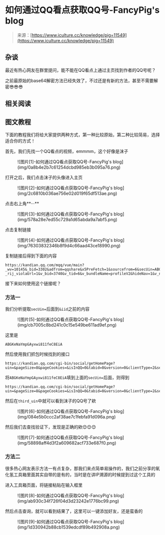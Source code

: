 <!--yml
category: 社会工程
date: 2022-11-10 10:28:32
-->

# 如何通过QQ看点获取QQ号-FancyPig's blog

> 来源：[https://www.iculture.cc/knowledge/pig=11549](https://www.iculture.cc/knowledge/pig=11549)

## 杂谈

最近有热心网友在群里提问，能不能在QQ看点上通过主页找到作者的QQ号呢？

之前最原始的base64解密方法已经失效了，不过还是有新的方法，甚至不需要解密😎😎😎

## 相关阅读

## 图文教程

下面的教程我们将给大家提供两种方式，第一种比较原始，第二种比较简易，选择适合你的方式！

首先，我们先找一个QQ看点的视频，emmmm，这个好像是沫子

<figure class="wp-block-image size-full is-resized">![图片[1]-如何通过QQ看点获取QQ号-FancyPig's blog](img/0a8b4e2b7c61254dcbd985eb3b095a76.png)</figure>

打开之后，我们点击沫子的头像进入主页

<figure class="wp-block-image size-full">![图片[2]-如何通过QQ看点获取QQ号-FancyPig's blog](img/2c6810b036ae756e02d019f65df513ae.png)</figure>

点击右上角**···**

<figure class="wp-block-image size-full">![图片[3]-如何通过QQ看点获取QQ号-FancyPig's blog](img/578a28e7ed55c729a1d65abda9a7abf5.png)</figure>

点击复制链接

<figure class="wp-block-image size-full">![图片[4]-如何通过QQ看点获取QQ号-FancyPig's blog](img/76303832346b8f9d4c66aad43ce18990.png)</figure>

复制链接后得到下面的内容

```
https://kandian.qq.com/mqq/vue/main?_wv=10145&_bid=3302&adfrom=qqshare&x5PreFetch=1&sourcefrom=6&secUin=ABGKeNaYmpGAyxwi811feC8EiA&adtag=qqshare&t=1647305394903&viola_share_url=http://viola.qq.com/js/profileV2.js?_rij_violaUrl=1&v_bid=3740&v_tid=6&v_bundleName=profileV2&hideNav=1&v_nav_immer=1&accountId=&secUin=ABGKeNaYmpGAyxwi811feC8EiA&iid=&iid=&sourcefrom=6
```

接下来如何使用这个链接呢？

### 方法一

我们分析提取`secUin=`后面到`&iid`之前的内容

<figure class="wp-block-image size-full">![图片[5]-如何通过QQ看点获取QQ号-FancyPig's blog](img/cb7005c8bd241c0c15e549be611ad9ef.png)</figure>

这里是

```
ABGKeNaYmpGAyxwi811feC8EiA
```

然后使用我们抓包时候找到的接口

```
https://kandian.qq.com/cgi-bin/social/getHomePage?uin=&pageSize=8&pageCookies=&isInQQ=0&tabid=0&version=0&clientType=2&secUin=
```

将`ABGKeNaYmpGAyxwi811feC8EiA`填到上面的`secUin=`后面，则得到

```
https://kandian.qq.com/cgi-bin/social/getHomePage?uin=&pageSize=8&pageCookies=&isInQQ=0&tabid=0&version=0&clientType=2&secUin=ABGKeNaYmpGAyxwi811feC8EiA
```

然后在`third_uin`中就可以看到沫子的QQ号了欸

<figure class="wp-block-image size-full">![图片[6]-如何通过QQ看点获取QQ号-FancyPig's blog](img/084e5b0ccc2af38ae7c1febfa91d096a.png)</figure>

然后我们去查找验证下，发现是正确的欸😊😊😊

<figure class="wp-block-image size-full">![图片[7]-如何通过QQ看点获取QQ号-FancyPig's blog](img/58898aff4d3f2a609682acf733e687f0.png)</figure>

### 方法二

很多热心网友表示方法一有点复杂，那我们来点简单易操作的，我们之前分享的氧化氢工具箱里面其实自带的是有的，当时是在讲IP溯源的时候提到过这个工具的

进入工具箱页面，将链接粘贴在输入框里

<figure class="wp-block-image size-large">![图片[8]-如何通过QQ看点获取QQ号-FancyPig's blog](img/ab930c34f726f04d3d23242e1776bc99.png)</figure>

然后点击查询，就可以看到结果了，这里可以一键添加好友，还是蛮香的

<figure class="wp-block-image size-large">![图片[9]-如何通过QQ看点获取QQ号-FancyPig's blog](img/1d330942b88cb1539edcdf89b492908a.png)</figure>